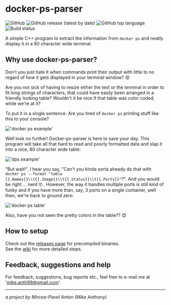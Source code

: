 # docker-ps-parser

![GitHub](https://img.shields.io/github/license/mikeanth-dev/docker-ps-parser?style=for-the-badge)
![GitHub release (latest by date)](https://img.shields.io/github/v/release/mikeanth-dev/docker-ps-parser?style=for-the-badge)
![GitHub top language](https://img.shields.io/github/languages/top/mikeanth-dev/docker-ps-parser?style=for-the-badge)
![Build status](https://img.shields.io/gitlab/pipeline/mikeanth-dev/docker-ps-parser/master?style=for-the-badge)

A simple C++ program to extract the information from `docker ps` and neatly display it in a 80 character wide terminal.

## Why use docker-ps-parser?

Don't you just hate it when commands print their output with little to no regard of how it gets displayed in your terminal window? :rage:

Are you not sick of having to resize either the text or the terminal in order to fit long strings of characters, that could have easily been arranged in a friendly looking table?
Wouldn't it be nice if that table was color coded, while we're at it?

To put it in a single sentence: Are you tired of `docker ps` printing stuff like this to your console?

!['docker ps example'](https://user-images.githubusercontent.com/28601784/83340452-ef563600-a2e0-11ea-90b8-47cc2a84de81.png)

Well look no further! Docker-ps-parser is here to save your day. This program will take all that hard to read and poorly formatted data and slap it into a nice, 80 character wide table:

!['dps example'](https://user-images.githubusercontent.com/28601784/83340455-f2512680-a2e0-11ea-81d8-42799dfbda6b.png)

"But wait!", I hear you say, "Can't you kinda sorta already do that with `docker ps --format "table {{.Names}}\\t{{.Image}}\\t{{.Status}}\\t{{.Ports}}"`?". And you would be right ... nerd :nerd_face: . However, the way it handles multiple ports is still kind of funky and if you have more than, say, 3 ports on a single container, well then, we're back to ground zero:

!['docker ps table'](https://user-images.githubusercontent.com/28601784/83340454-f11ff980-a2e0-11ea-8a85-d7dd04e6daf6.png)

Also, have you not seen the pretty colors in the table?? :heart_eyes:

## How to setup

Check out the [releases page](https://github.com/mikeanth-dev/docker-ps-parser/releases) for precompiled binaries.  
See the [wiki](https://github.com/mikeanth-dev/docker-ps-parser/wiki) for more detailed steps.  

## Feedback, suggestions and help

For feedback, suggestions, bug reports etc., feel free to e-mail me at 'mike.anth99@gmail.com'.

---

_a project by Mircea-Pavel Anton (Mike Anthony)_
